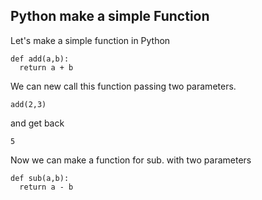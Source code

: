## Python make a simple Function

Let's make a simple function in Python

```
def add(a,b):
  return a + b
```

We can new call this function passing two parameters.

```
add(2,3)

```

and get back

```
5

```
Now we can make a function for sub. with two parameters

```
def sub(a,b):
  return a - b
```


